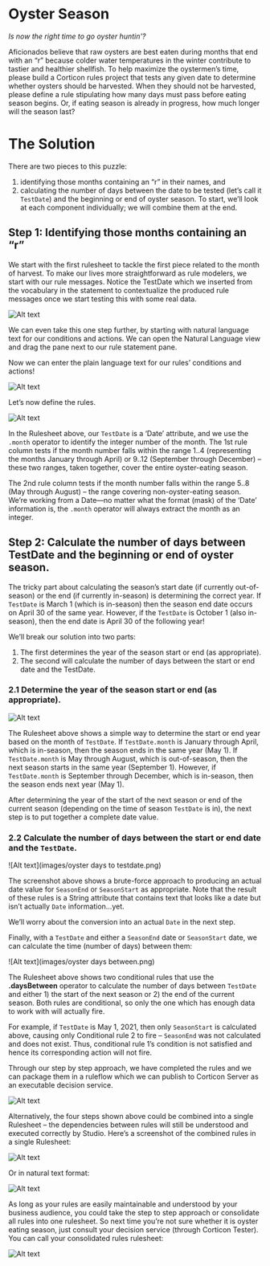 # Oyster Season

_Is now the right time to go oyster huntin'?_


Aficionados believe that raw oysters are best eaten during months that end with an “r” because colder water temperatures in the winter contribute to tastier and healthier shellfish. To help maximize the oystermen’s time, please build a Corticon rules project that tests any given date to determine whether oysters should be harvested. When they should not be harvested, please define a rule stipulating how many days must pass before eating season begins. Or, if eating season is already in progress, how much longer will the season last?

#  The Solution
There are two pieces to this puzzle:
1. identifying those months containing an “r” in their names, and
2. calculating the number of days between the date to be tested (let’s call it `TestDate`) and the beginning or end of oyster season.
To start, we’ll look at each component individually; we will combine them at the end. 
	
## Step 1: Identifying those months containing an “r”

We start with the first rulesheet to tackle the first piece related to the month of harvest. To make our lives more straightforward as rule modelers, we start with our rule messages. Notice the TestDate which we inserted from the vocabulary in the statement to contextualize the produced rule messages once we start testing this with some real data.

![Alt text](<images/oyster rule msg.png>)

We can even take this one step further, by starting with natural language text for our conditions and actions. We can open the Natural Language view and drag the pane next to our rule statement pane.

Now we can enter the plain language text for our rules’ conditions and actions!

![Alt text](<images/oyster nat lang.png>)

Let’s now define the rules.

![Alt text](<images/oyster rules.png>)

In the Rulesheet above, our `TestDate` is a ‘Date’ attribute, and we use the `.month`
operator to identify the integer number of the month. The 1st rule column tests if the month number falls within the range 1..4 (representing the months January through April) or 9..12 (September through December) – these two ranges, taken together, cover the entire oyster-eating season. 

The 2nd rule column tests if the month number falls within the range 5..8 (May through August) – the range covering non-oyster-eating season. We’re working from a Date—no matter what the format (mask) of the ‘Date’ information is, the `.month` operator will always extract the month as an integer.

## Step 2: Calculate the number of days between TestDate and the beginning or end of oyster season.

The tricky part about calculating the season’s start date (if currently out-of-season) or the end (if currently in-season) is determining the correct year. If `TestDate` is March 1 (which is in-season) then the season end date occurs on April 30 of the same year. However, if the `TestDate` is October 1 (also in-season), then the end date is April 30 of the following year! 

We’ll break our solution into two parts:

1.	The first determines the year of the season start or end (as appropriate). 
2.	The second will calculate the number of days between the start or end date and the TestDate.

### 2.1 Determine the year of the season start or end (as appropriate).

![Alt text](<images/oyster determine season start rule.png>)

The Rulesheet above shows a simple way to determine the start or end year based on the month of `TestDate`. If `TestDate.month` is January through April, which is in-season, then the season ends in the same year (May 1). If `TestDate.month` is May through August, which is out-of-season, then the next season starts in the same year (September 1). However, if `TestDate.month` is September through December, which is in-season, then the season ends next year (May 1).

After determining the year of the start of the next season or end of the current season (depending on the time of season `TestDate` is in), the next step is to put together a complete date value.

### 2.2 Calculate the number of days between the start or end date and the `TestDate`.

![Alt text](images/oyster days to testdate.png)

The screenshot above shows a brute-force approach to producing an actual date value for `SeasonEnd` or `SeasonStart` as appropriate. Note that the result of these rules is a String attribute that contains text that looks like a date but isn’t actually `Date` information…yet. 

We’ll worry about the conversion into an actual `Date` in the next step.

Finally, with a `TestDate` and either a `SeasonEnd` date or `SeasonStart` date, we can calculate the time (number of days) between them:

![Alt text](images/oyster days between.png)

The Rulesheet above shows two conditional rules that use the **.daysBetween** operator to calculate the number of days between `TestDate` and either 1) the start of the next season or 2) the end of the current season. Both rules are conditional, so only the one which has enough data to work with will actually fire.

For example, if `TestDate` is May 1, 2021, then only `SeasonStart` is calculated above, causing only Conditional rule 2 to fire – `SeasonEnd` was not calculated and does not exist. Thus, conditional rule 1’s condition is not satisfied and hence its corresponding action will not fire.

Through our step by step approach, we have completed the rules and we can package them in a ruleflow which we can publish to Corticon Server as an executable decision service.

![Alt text](<images/oyster flow.png>)

Alternatively, the four steps shown above could be combined into a single Rulesheet – the dependencies between rules will still be understood and executed correctly by Studio. Here’s a screenshot of the combined rules in a single Rulesheet:

![Alt text](<images/oyster combined.png>)

Or in natural text format:

![Alt text](<images/oyster combined nat lang.png>)

As long as your rules are easily maintainable and understood by your business audience, you could take the step to step approach or consolidate all rules into one rulesheet. So next time you’re not sure whether it is oyster eating season, just consult your decision service (through Corticon Tester). You can call your consolidated rules rulesheet:

![Alt text](<images/oyster test1.png>)

